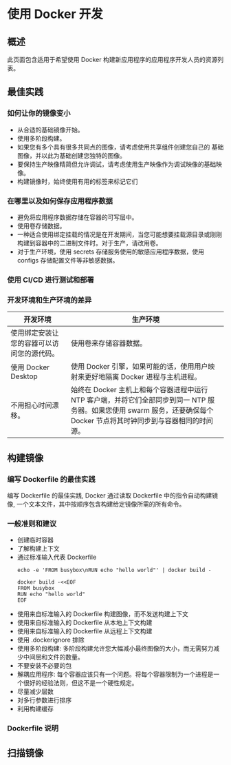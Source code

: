 # 使用 Docker 开发

## 概述
此页面包含适用于希望使用 Docker 构建新应用程序的应用程序开发人员的资源列表。

## 最佳实践
### 如何让你的镜像变小
* 从合适的基础镜像开始。
* 使用多阶段构建。
* 如果您有多个具有很多共同点的图像，请考虑使用共享组件创建您自己的 基础图像，并以此为基础创建您独特的图像。
* 要保持生产映像精简但允许调试，请考虑使用生产映像作为调试映像的基础映像。
* 构建镜像时，始终使用有用的标签来标记它们
### 在哪里以及如何保存应用程序数据
* 避免将应用程序数据存储在容器的可写层中。
* 使用卷存储数据。
* 一种适合使用绑定挂载的情况是在开发期间，当您可能想要挂载源目录或刚刚构建到容器中的二进制文件时。对于生产，请改用卷。
* 对于生产环境，使用 secrets 存储服务使用的敏感应用程序数据，使用 configs 存储配置文件等非敏感数据。
### 使用 CI/CD 进行测试和部署
### 开发环境和生产环境的差异
| 开发环境 | 生产环境 |
| ---- | ---- |
| 使用绑定安装让您的容器可以访问您的源代码。 | 使用卷来存储容器数据。 |
|  使用 Docker Desktop | 使用 Docker 引擎，如果可能的话，使用用户映射来更好地隔离 Docker 进程与主机进程。 |
| 不用担心时间漂移。 | 始终在 Docker 主机上和每个容器进程中运行 NTP 客户端，并将它们全部同步到同一 NTP 服务器。如果您使用 swarm 服务，还要确保每个 Docker 节点将其时钟同步到与容器相同的时间源。 |

## 构建镜像
### 编写 Dockerfile 的最佳实践
编写 Dockerfile 的最佳实践, Docker 通过读取 Dockerfile 中的指令自动构建镜像, 一个文本文件，其中按顺序包含构建给定镜像所需的所有命令。
### 一般准则和建议
* 创建临时容器
* 了解构建上下文
* 通过标准输入代表 Dockerfile
  ```
  echo -e 'FROM busybox\nRUN echo "hello world"' | docker build -
  ```
  ```
  docker build -<<EOF
  FROM busybox
  RUN echo "hello world"
  EOF
  ```
* 使用来自标准输入的 Dockerfile 构建图像，而不发送构建上下文
* 使用来自标准输入的 Dockerfile 从本地上下文构建
* 使用来自标准输入的 Dockerfile 从远程上下文构建
* 使用 .dockerignore 排除
* 使用多阶段构建: 多阶段构建允许您大幅减小最终图像的大小，而无需努力减少中间层和文件的数量。
* 不要安装不必要的包
* 解耦应用程序: 每个容器应该只有一个问题。将每个容器限制为一个进程是一个很好的经验法则，但这不是一个硬性规定。
* 尽量减少层数
* 对多行参数进行排序
* 利用构建缓存
### Dockerfile 说明



## 扫描镜像